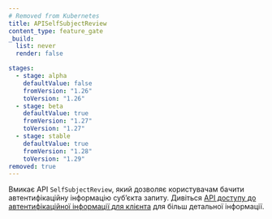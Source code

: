```yaml
---
# Removed from Kubernetes
title: APISelfSubjectReview
content_type: feature_gate
_build:
  list: never
  render: false

stages:
  - stage: alpha 
    defaultValue: false
    fromVersion: "1.26"
    toVersion: "1.26"
  - stage: beta
    defaultValue: true
    fromVersion: "1.27"  
    toVersion: "1.27" 
  - stage: stable
    defaultValue: true
    fromVersion: "1.28"  
    toVersion: "1.29"
removed: true
---
```

Вмикає API `SelfSubjectReview`, який дозволяє користувачам бачити автентифікаційну інформацію субʼєкта запиту. Дивіться [API доступу до автентифікаційної інформації для клієнта](/uk/docs/reference/access-authn-authz/authentication/#self-subject-review) для більш детальної інформації.
